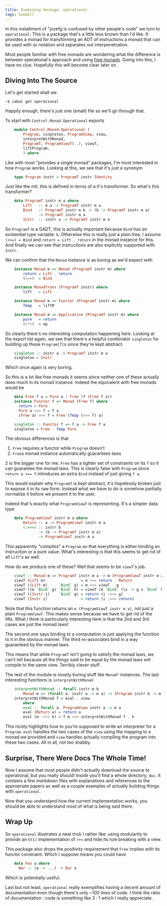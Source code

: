 ```yaml
---
title: Examining Hackage: operational
tags: haskell
---
```


In this installment of "jozefg is confused by other people's code" we
turn to `operational`. This is a package that's a little less known
than I'd like. It provides a monad for transforming an ADT of
instructions a monad that can be used with `do` notation and separates
out interpenetration.

Most people familiar with free monads are wondering what the
difference is between operational's approach and using
[free monads][you-could-have]. Going into this, I have no
clue. Hopefully this will become clear later on.

## Diving Into The Source

Let's get started shall we

    ~$ cabal get operational

Happily enough, there's just one (small) file so we'll go through
that.

To start with `Control.Monad.Operational` exports

``` haskell
    module Control.Monad.Operational (
        Program, singleton, ProgramView, view,
        interpretWithMonad,
        ProgramT, ProgramViewT(..), viewT,
        liftProgram,
        ) where
```

Like with most "provides a single monad" packages, I'm most interested
in how `Program` works. Looking at this, we see that it's just a synonym

``` haskell
    type Program instr = ProgramT instr Identity
```

Just like the mtl, this is defined in terms of a it's transformer. So
what's this transformer?

``` haskell
    data ProgramT instr m a where
        Lift   :: m a -> ProgramT instr m a
        Bind   :: ProgramT instr m b -> (b -> ProgramT instr m a)
               -> ProgramT instr m a
        Instr  :: instr a -> ProgramT instr m a
```

So `ProgramT` is a GADT, this is actually important because `Bind` has
an existential type variable: `b`. Otherwise this is really just a
plain tree, I assume `(>>=) = Bind` and `return = Lift . return` in
the monad instance for this. And finally we can see that instructions
are also explicitly supported with `Instr`.

We can confirm that the `Monad` instance is as boring as we'd expect
with

``` haskell
    instance Monad m => Monad (ProgramT instr m) where
        return = Lift . return
        (>>=)  = Bind

    instance MonadTrans (ProgramT instr) where
        lift   = Lift

    instance Monad m => Functor (ProgramT instr m) where
        fmap   = liftM

    instance Monad m => Applicative (ProgramT instr m) where
        pure   = return
        (<*>)  = ap
```

So clearly there's no interesting computation happening here. Looking
at the export list again, we see that there's a helpful combinator
`singleton` for building up these `Program[T]`s since they're kept
abstract.

``` haskell
    singleton :: instr a -> ProgramT instr m a
    singleton = Instr
```

Which once again is very boring.


So this is a lot like free monads it seems since neither one of these
actually does much in its monad instance. Indeed the equivalent with
free monads would be

``` haskell
    data Free f a = Pure a | Free (f (Free f a))
    instance Functor f => Monad (Free f) where
      return = Pure
      Pure a >>= f = f a
      (Free a) >>= f = Free (fmap (>>= f) a)

    singleton :: Functor f => f a -> Free f a
    singleton = Free . fmap Pure
```

The obvious differences is that

 1. `Free` requires a functor while `Program` doesn't
 2. `Free`s monad instance automatically guarantees laws

2 is the bigger one for me. `Free` has a tighter set of constraints on
its `f` so it can guarantee the monad laws. This is clearly false with
`Program` since `return a >>= f` introduces an extra `Bind` instead of
just giving `f a`.

This would explain why `ProgramT` is kept abstract, it's hopelessly
broken just to expose it in its raw form. Instead what we have to do
is somehow partially normalize it before we present it to the user.

Indeed that's exactly what `ProgramViewT` is representing. It's a
simpler data type

``` haskell
    data ProgramViewT instr m a where
        Return :: a -> ProgramViewT instr m a
        (:>>=) :: instr b
               -> (b -> ProgramT instr m a)
               -> ProgramViewT instr m a
```

This apparently "compiles" a `Program` so that everything is either
binding an instruction or a pure value. What's interesting is that
this seems to get rid of all `Lift`'s as well.

How do we produce one of these? Well that seems to be `viewT`'s job.

``` haskell
    viewT :: Monad m => ProgramT instr m a -> m (ProgramViewT instr m a)
    viewT (Lift m)                = m >>= return . Return
    viewT ((Lift m)     `Bind` g) = m >>= viewT . g
    viewT ((m `Bind` g) `Bind` h) = viewT (m `Bind` (\x -> g x `Bind` h))
    viewT ((Instr i)    `Bind` g) = return (i :>>= g)
    viewT (Instr i)               = return (i :>>= return)
```

Note that this function returns an `m (ProgramViewT instr m a)`, not
just a plain `ProgramViewT`. This makes sense because we have to get
rid of the lifts. What I think is particularly interesting here is
that the 2nd and 3rd cases are just the monad laws!

The second one says binding to a computation is just applying the
function to it in the obvious manner. The third re-associates bind in
a way guaranteed by the monad laws.

This means that while `ProgramT` isn't going to satisfy the monad
laws, we can't tell because all the things said to be equal by the
monad laws will compile to the same view. Terribly clever stuff.

The rest of the module is mostly boring stuff like `Monad*`
instances. The last interesting functions is `interpretWithMonad`

``` haskell
    interpretWithMonad :: forall instr m b.
        Monad m => (forall a. instr a -> m a) -> (Program instr b -> m b)
    interpretWithMonad f = eval . view
        where
        eval :: forall a. ProgramView instr a -> m a
        eval (Return a) = return a
        eval (m :>>= k) = f m >>= interpretWithMonad f . k
```

This nicely highlights how to you're supposed to write an interpreter
for a `Program`. `eval` handles the two cases of the `view` using the
mapping to a monad we provided and `view` handles actually compiling
the program into these two cases. All in all, not too shabby.

## Surprise, There Were Docs The Whole Time!

Now I assume that most people didn't actually download the source to
operational, but you really should! Inside you'll find a whole
directory, `doc`. It contains a few markdown files with explanations
and references to the appropriate papers as well as a couple examples
of actually building things with `operational`.

Now that you understand how the current implementation works, you
should be able to understand most of what is being said there.

## Wrap Up

So `operational` illustrates a neat trick I rather like: using
modularity to provide an `O(1)` implementation of `>>=` and hide its
rule breaking with a view.

This package also drops the positivity requirement that `Free` implies
with its functor constraint. Which I suppose means you could have

``` haskell
    data Foo a where
      Bar :: (a -> ...) -> Bar a
```

Which is potentially useful.

Last but not least, `operational` really exemplifies having a decent
amount of documentation even though there's only ~100 lines of code. I
think the ratio of documentation : code is something like 3 : 1 which
I really appreciate.

[you-could-have]: http://www.haskellforall.com/2012/06/you-could-have-invented-free-monads.html
